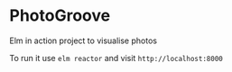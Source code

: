 # PhotoGroove
Elm in action project to visualise photos

To run it use `elm reactor` and visit `http://localhost:8000`

